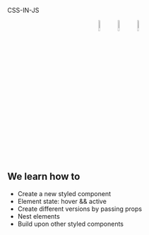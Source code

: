 CSS-IN-JS

<p align="center">
  <img src="https://user-images.githubusercontent.com/31222514/149813532-e214a55c-9b91-4b71-bb17-0dcf18903f7a.png" width="8%" alt="CSS logo">
  <img src="https://upload.wikimedia.org/wikipedia/commons/thumb/f/f1/Heart_coraz%C3%B3n.svg/2048px-Heart_coraz%C3%B3n.svg.png" width="8%" alt="Heart">
    <img src="https://user-images.githubusercontent.com/31222514/149812547-405716a0-b974-4da4-b749-f2b4a8adc1d8.png" width="8%" alt="Javascript logo">
</p>

## We learn how to

- Create a new styled component
- Element state: hover && active
- Create different versions by passing props
- Nest elements
- Build upon other styled components
